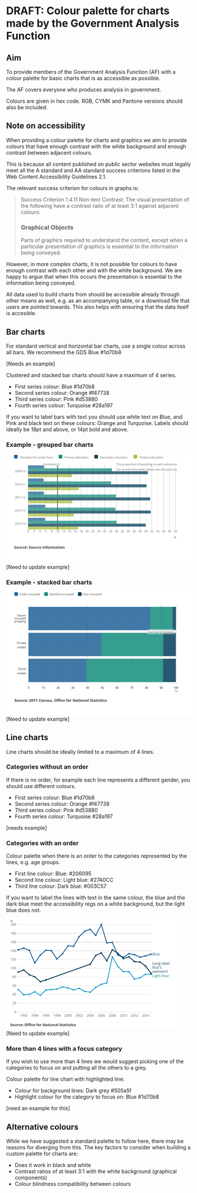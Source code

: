 # DRAFT: Colour palette for charts made by the Government Analysis Function

## Aim

To provide members of the Government Analysis Function (AF) with a colour palette for basic charts that is as accessible as possible.  

The AF covers everyone who produces analysis in government. 

Colours are given in hex code. RGB, CYMK and Pantone versions should also be included. <!-- Cam Race: These are the different formats the DfE branding guidance gives colours in, could include an appendix or a specific section at the start outlining our recommended series of colours to pick from, with all the versions of the colours -->

## Note on accessibility

When providing a colour palette for charts and graphics we aim to provide colours that have enough contrast with the white background and enough contrast between adjacent colours. 

This is because all content published on public sector websites must legally meet all the A standard and AA standard success criterions listed in the Web Content Accessibility Guidelines 2.1.

The relevant success criterion for colours in graphs is: 

>Success Criterion 1.4.11 Non-text Contrast: The visual presentation of the following have a contrast ratio of at least 3:1 against adjacent colours:
>
> ### Graphical Objects
>
>Parts of graphics required to understand the content, except when a particular presentation of graphics is essential to the information being conveyed.

However, in more complex charts, it is not possible for colours to have enough contrast with each other and with the white background. We are happy to argue that when this occurs the presentation is essential to the information being conveyed.

All data used to build charts from should be accessible already through other means as well, e.g. as an accompanying table, or a download file that users are pointed towards. This also helps with ensuring that the data itself is accesible.

## Bar charts 

For standard vertical and horizontal bar charts, use a single colour across all bars. We recommend the GDS Blue #1d70b8

[Needs an example]

Clustered and stacked bar charts should have a maximum of 4 series. <!-- Hannah Thomas: Have made this up – we should state a maximum though? Cam Race: I did a quick check across DfE and we tend to go up to 6 in series, though I agree we should suggest a limit, and happy for that to be 4 -->

- First series colour: Blue #1d70b8
- Second series colour: Orange #f47738
- Third series colour: Pink #d53880
- Fourth series colour: Turquoise #28a197

If you want to label bars with text you should use white text on Blue, and Pink and black text on these colours: Orange and Turquoise. Labels should ideally be 18pt and above, or 14pt bold and above.

### Example - grouped bar charts

![](/images/grouped_bar_ons.png) [Need to update example]
### Example - stacked bar charts

![](/images/stacked_bar_ons.png) [Need to update example]

## Line charts

Line charts should be ideally limited to a maximum of 4 lines. <!-- Hannah Thomas: Have made this up. Don’t think we suggest a maximum in our GSS guidance, but think we should? Cam Race: Think we should go for 4 and match what we did above -->

### Categories without an order

If there is no order, for example each line represents a different gender, you should use different colours.

- First series colour: Blue #1d70b8
- Second series colour: Orange #f47738
- Third series colour: Pink #d53880
- Fourth series colour: Turquoise #28a197

[needs example]

### Categories with an order

Colour palette when there is an order to the categories represented by the lines, e.g. age groups. 

- First line colour: Blue: #206095
- Second line colour: Light blue: #27A0CC
- Third line colour: Dark blue: #003C57

If you want to label the lines with text in the same colour, the blue and the dark blue meet the accessibility regs on a white background, but the light blue does not. 

![](/images/line_chart_ons.png) <!-- Hannah Thomas: This is from the ONS data vis GitHub – I think it matches the hex codes above. But the text in the light blue fails accessibility regs. --> <!-- Cam Race: If we use the GDS Blue/Dark blue/light blue then I believe they pass, have updated hex codes above, still needs new example --> [Need to update example]

### More than 4 lines with a focus category

<!-- Hannah Thomas: Nothing to go on here really. The grey lines would still need to be accessible. Should we use the orange highlight colour for line highlight? Cam Race: For this I'd use the GDS dark grey and and stick with the blue as our primary or 'highlight' colour, it passed colour blindness checks on adobe. If we don't like the blue then the GDS orange could also work -->

If you wish to use more than 4 lines we would suggest picking one of the categories to focus on and putting all the others to a grey.

Colour palette for line chart with highlighted line: 
- Colour for background lines: Dark grey #505a5f
- Highlight colour for the category to focus on: Blue #1d70b8

[need an example for this]

<!-- Would we want to add a section for maps, or just leave it for now and get a basic version published, then look at adding something for maps based around what colorbrewer have? -->

## Alternative colours

While we have suggested a standard palette to follow here, there may be reasons for diverging from this. The key factors to consider when building a custom palette for charts are:

- Does it work in black and white 
- Contrast ratios of at least 3:1 with the white background (graphical components)
- Colour blindness compatibility between colours 
<!-- Cam Race: any more? -->

<!-- Cam Race: What tools do we want to point analysts to to easily test the above with? https://color.adobe.com/create/color-accessibility can cover contrast and colour blindness when the site is working. There's also a couple of R packages for contrast ratio, we could look to pick those up and expand on them? -->




